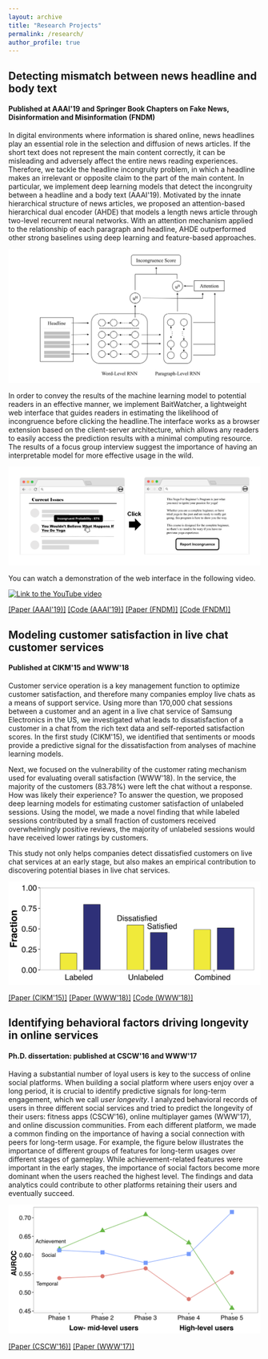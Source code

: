 ```yaml
---
layout: archive
title: "Research Projects"
permalink: /research/
author_profile: true
---
```


## Detecting mismatch between news headline and body text
#### Published at AAAI'19 and Springer Book Chapters on Fake News, Disinformation and Misinformation (FNDM)

In digital environments where information is shared online, news headlines play an essential role in the selection and diffusion of news articles. If the short text does not represent the main content correctly, it can be misleading and adversely affect the entire news reading experiences.
Therefore, we tackle the headline incongruity problem, in which a headline makes an irrelevant or opposite claim to the part of the main content. 
In particular, we implement deep learning models that detect the incongruity between a headline and a body text (AAAI'19). Motivated by the innate hierarchical structure of news articles, we proposed an attention-based hierarchical dual encoder (AHDE) that models a length news article through two-level recurrent neural networks. With an attention mechanism applied to the relationship of each paragraph and headline, AHDE outperformed other strong baselines using deep learning and feature-based approaches.

![Model structure](/images/fig_ahde_model_vec.png)

In order to convey the results of the machine learning model to potential readers in an effective manner, we implement BaitWatcher, a lightweight web interface that guides readers in estimating the likelihood of incongruence before clicking the headline.The interface works as a browser extension based on the client-server architecture, which allows any readers to easily access the prediction results with a minimal computing resource. The results of a focus group interview suggest the importance of having an interpretable model for more effective usage in the wild.

![Baitwatcher design](/images/fig_bait_all_vec.png)

You can watch a demonstration of the web interface in the following video.

[![Link to the YouTube video](https://img.youtube.com/vi/XehbK4YqsYI/0.jpg)](https://www.youtube.com/watch?v=XehbK4YqsYI)

[[Paper (AAAI'19)]](https://www.aaai.org/ojs/index.php/AAAI/article/view/3756)
[[Code (AAAI'19)]](https://github.com/david-yoon/detecting-incongruity)
[[Paper (FNDM)]](https://link.springer.com/chapter/10.1007/978-3-030-42699-6_12)
[[Code (FNDM)]](https://github.com/bywords/BaitWatcher)





## Modeling customer satisfaction in live chat customer services
#### Published at CIKM'15 and WWW'18

Customer service operation is a key management function to optimize customer satisfaction, and therefore many companies employ live chats as a means of support service. Using more than 170,000 chat sessions between a customer and an agent in a live chat service of Samsung Electronics in the US, we investigated what leads to dissatisfaction of a customer in a chat from the rich text data and self-reported satisfaction scores.
In the first study (CIKM'15), we identified that sentiments or moods provide a predictive signal for the dissatisfaction from analyses of machine learning models.

Next, we focused on the vulnerability of the customer rating mechanism used for evaluating overall satisfaction (WWW'18). In the service, the majority of the customers (83.78%) were left the chat without a response. How was likely their experience? To answer the question, we proposed deep learning models for estimating customer satisfaction of unlabeled sessions. Using the model, we made a novel finding that while labeled sessions contributed by a small fraction of customers received overwhelmingly positive reviews, the majority of unlabeled sessions would have received lower ratings by customers.

This study not only helps companies detect dissatisfied customers on live chat services at an early stage, but also makes an empirical contribution to discovering potential biases in live chat services. 

![Distribution of customer satisfaction across different types of datasets](/images/www18_dist.png)

[[Paper (CIKM'15)]](https://dl.acm.org/doi/abs/10.1145/2806416.2806621)
[[Paper (WWW'18)]](https://dl.acm.org/doi/abs/10.1145/3184558.3186579)
[[Code (WWW'18)]](https://github.com/bywords/Positivity-Bias-Livechat)



## Identifying behavioral factors driving longevity in online services
#### Ph.D. dissertation: published at CSCW'16 and WWW'17

Having a substantial number of loyal users is key to the success of online social platforms. When building a social platform where users enjoy over a long period, it is crucial to identify predictive signals for long-term engagement, which we call *user longevity*.
I analyzed behavioral records of users in three different social services and tried to predict the longevity of their users: fitness apps (CSCW'16), online multiplayer games (WWW'17), and online discussion communities.
From each different platform, we made a common finding on the importance of having a social connection with peers for long-term usage. For example, the figure below illustrates the importance of different groups of features for long-term usages over different stages of gameplay. While achievement-related features were important in the early stages, the importance of social factors become more dominant when the users reached the highest level. The findings and data analytics could contribute to other platforms retaining their users and eventually succeed.

![Importance of three different factors over time](/images/www17_perf.png)

[[Paper (CSCW'16)]](https://dl.acm.org/doi/abs/10.1145/2818048.2819921)
[[Paper (WWW'17)]](https://dl.acm.org/doi/abs/10.1145/3041021.3054176)